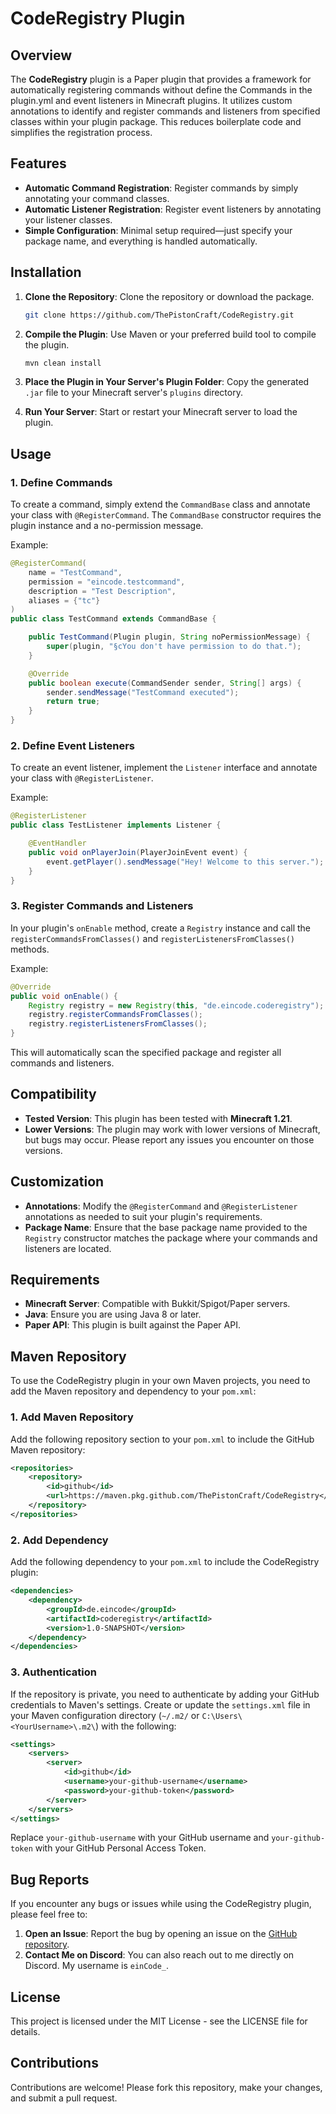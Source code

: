 # CodeRegistry Plugin

## Overview

The **CodeRegistry** plugin is a Paper plugin that provides a framework for automatically registering commands without define the Commands in the plugin.yml and event listeners in Minecraft plugins. It utilizes custom annotations to identify and register commands and listeners from specified classes within your plugin package. This reduces boilerplate code and simplifies the registration process.

## Features

- **Automatic Command Registration**: Register commands by simply annotating your command classes.
- **Automatic Listener Registration**: Register event listeners by annotating your listener classes.
- **Simple Configuration**: Minimal setup required—just specify your package name, and everything is handled automatically.

## Installation

1. **Clone the Repository**: Clone the repository or download the package.

   ```bash
   git clone https://github.com/ThePistonCraft/CodeRegistry.git
   ```

2. **Compile the Plugin**: Use Maven or your preferred build tool to compile the plugin.

   ```bash
   mvn clean install
   ```

3. **Place the Plugin in Your Server's Plugin Folder**: Copy the generated `.jar` file to your Minecraft server's `plugins` directory.

4. **Run Your Server**: Start or restart your Minecraft server to load the plugin.

## Usage

### 1. Define Commands

To create a command, simply extend the `CommandBase` class and annotate your class with `@RegisterCommand`. The `CommandBase` constructor requires the plugin instance and a no-permission message.

Example:

```java
@RegisterCommand(
    name = "TestCommand",
    permission = "eincode.testcommand",
    description = "Test Description",
    aliases = {"tc"}
)
public class TestCommand extends CommandBase {

    public TestCommand(Plugin plugin, String noPermissionMessage) {
        super(plugin, "§cYou don't have permission to do that.");
    }

    @Override
    public boolean execute(CommandSender sender, String[] args) {
        sender.sendMessage("TestCommand executed");
        return true;
    }
}
```

### 2. Define Event Listeners

To create an event listener, implement the `Listener` interface and annotate your class with `@RegisterListener`.

Example:

```java
@RegisterListener
public class TestListener implements Listener {

    @EventHandler
    public void onPlayerJoin(PlayerJoinEvent event) {
        event.getPlayer().sendMessage("Hey! Welcome to this server.");
    }
}
```

### 3. Register Commands and Listeners

In your plugin's `onEnable` method, create a `Registry` instance and call the `registerCommandsFromClasses()` and `registerListenersFromClasses()` methods.

Example:

```java
@Override
public void onEnable() {
    Registry registry = new Registry(this, "de.eincode.coderegistry");
    registry.registerCommandsFromClasses();
    registry.registerListenersFromClasses();
}
```

This will automatically scan the specified package and register all commands and listeners.

## Compatibility

- **Tested Version**: This plugin has been tested with **Minecraft 1.21**.
- **Lower Versions**: The plugin may work with lower versions of Minecraft, but bugs may occur. Please report any issues you encounter on those versions.

## Customization

- **Annotations**: Modify the `@RegisterCommand` and `@RegisterListener` annotations as needed to suit your plugin's requirements.
- **Package Name**: Ensure that the base package name provided to the `Registry` constructor matches the package where your commands and listeners are located.

## Requirements

- **Minecraft Server**: Compatible with Bukkit/Spigot/Paper servers.
- **Java**: Ensure you are using Java 8 or later.
- **Paper API**: This plugin is built against the Paper API.

## Maven Repository

To use the CodeRegistry plugin in your own Maven projects, you need to add the Maven repository and dependency to your `pom.xml`:

### 1. Add Maven Repository

Add the following repository section to your `pom.xml` to include the GitHub Maven repository:

```xml
<repositories>
    <repository>
        <id>github</id>
        <url>https://maven.pkg.github.com/ThePistonCraft/CodeRegistry</url>
    </repository>
</repositories>
```

### 2. Add Dependency

Add the following dependency to your `pom.xml` to include the CodeRegistry plugin:

```xml
<dependencies>
    <dependency>
        <groupId>de.eincode</groupId>
        <artifactId>coderegistry</artifactId>
        <version>1.0-SNAPSHOT</version>
    </dependency>
</dependencies>
```

### 3. Authentication

If the repository is private, you need to authenticate by adding your GitHub credentials to Maven's settings. Create or update the `settings.xml` file in your Maven configuration directory (`~/.m2/` or `C:\Users\<YourUsername>\.m2\`) with the following:

```xml
<settings>
    <servers>
        <server>
            <id>github</id>
            <username>your-github-username</username>
            <password>your-github-token</password>
        </server>
    </servers>
</settings>
```

Replace `your-github-username` with your GitHub username and `your-github-token` with your GitHub Personal Access Token.

## Bug Reports

If you encounter any bugs or issues while using the CodeRegistry plugin, please feel free to:

1. **Open an Issue**: Report the bug by opening an issue on the [GitHub repository](https://github.com/ThePistonCraft/CodeRegistry/issues).
2. **Contact Me on Discord**: You can also reach out to me directly on Discord. My username is `einCode_`.

## License

This project is licensed under the MIT License - see the LICENSE file for details.

## Contributions

Contributions are welcome! Please fork this repository, make your changes, and submit a pull request.
